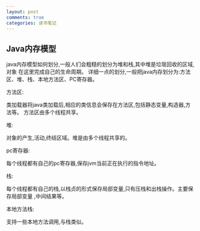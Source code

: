 ```yaml
---
layout: post
comments: true
categories: 读书笔记
---
```

## Java内存模型
java内存模型如何划分,一般人们会粗糙的划分为堆和栈,其中堆是垃圾回收的区域,对象
在这里完成自己的生命周期。
详细一点的划分,一般把java内存划分为:方法区、堆、栈、本地方法区、PC寄存器。

方法区:

类加载器将java类加载后,相应的类信息会保存在方法区,包括静态变量,构造器,方法等。
方法区由多个线程共享。

堆:

对象的产生,活动,终结区域。堆是由多个线程共享的。

pc寄存器:

每个线程都有自己的pc寄存器,保存jvm当前正在执行的指令地址。

栈:

每个线程都有自己的栈,以栈贞的形式保存局部变量,只有压栈和出栈操作。主要保存局部变量
,中间结果等。

本地方法栈:

支持一些本地方法调用,与栈类似。

